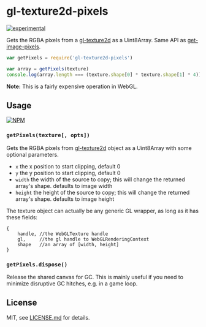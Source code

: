 # gl-texture2d-pixels

[![experimental](http://badges.github.io/stability-badges/dist/experimental.svg)](http://github.com/badges/stability-badges)

Gets the RGBA pixels from a [gl-texture2d](https://www.npmjs.org/package/gl-texture2d) as a Uint8Array. Same API as [get-image-pixels](https://github.com/mattdesl/get-image-pixels).

```js
var getPixels = require('gl-texture2d-pixels')

var array = getPixels(texture)
console.log(array.length === (texture.shape[0] * texture.shape[1] * 4)) //true
```

**Note:** This is a fairly expensive operation in WebGL. 

## Usage

[![NPM](https://nodei.co/npm/gl-texture2d-pixels.png)](https://nodei.co/npm/gl-texture2d-pixels/)

### `getPixels(texture[, opts])`

Gets the RGBA pixels from [gl-texture2d](https://www.npmjs.org/package/gl-texture2d) object as a Uint8Array with some optional parameters.

- `x` the x position to start clipping, default 0
- `y` the y position to start clipping, default 0
- `width` the width of the source to copy; this will change the returned array's shape. defaults to image width
- `height` the height of the source to copy; this will change the returned array's shape. defaults to image height

The texture object can actually be any generic GL wrapper, as long as it has these fields:
```
{ 
	handle, //the WebGLTexture handle
	gl,     //the gl handle to WebGLRenderingContext
	shape   //an array of [width, height]
}
```

### `getPixels.dispose()`

Release the shared canvas for GC. This is mainly useful if you need to minimize disruptive GC hitches, e.g. in a game loop. 

## License

MIT, see [LICENSE.md](http://github.com/mattdesl/gl-texture2d-pixels/blob/master/LICENSE.md) for details.
